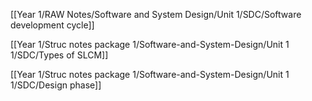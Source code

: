 [[Year 1/RAW Notes/Software and System Design/Unit 1/SDC/Software development cycle]]

[[Year 1/Struc notes package 1/Software-and-System-Design/Unit 1 1/SDC/Types of SLCM]]

[[Year 1/Struc notes package 1/Software-and-System-Design/Unit 1 1/SDC/Design phase]]